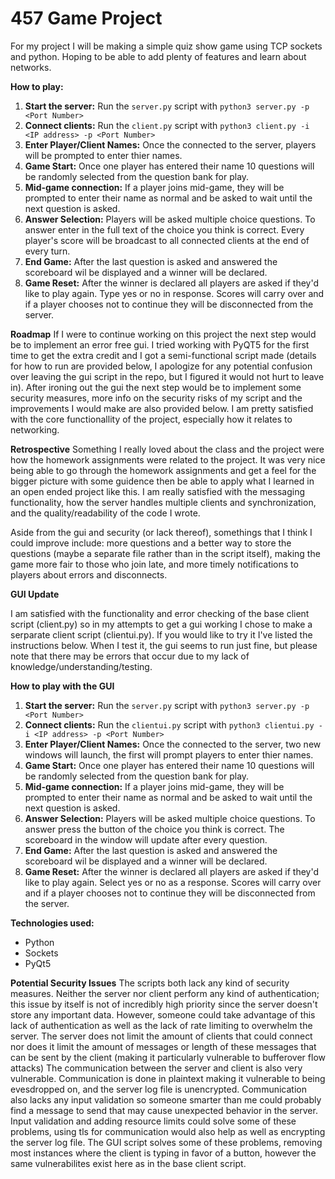 # 457 Game Project

For my project I will be making a simple quiz show game using TCP sockets and python. Hoping to be able to add plenty of features and learn about networks.

**How to play:**
1. **Start the server:** Run the `server.py` script with `python3 server.py -p <Port Number>`
2. **Connect clients:** Run the `client.py` script with `python3 client.py -i <IP address> -p <Port Number>`
3. **Enter Player/Client Names:** Once the connected to the server, players will be prompted to enter thier names.
4. **Game Start:** Once one player has entered their name 10 questions will be randomly selected from the question bank for play.
5. **Mid-game connection:** If a player joins mid-game, they will be prompted to enter their name as normal and be asked to wait until the next question is asked.
6. **Answer Selection:** Players will be asked multiple choice questions. To answer enter in the full text of the choice you think is correct. Every player's score will be broadcast to all connected clients at the end of every turn.
7. **End Game:** After the last question is asked and answered the scoreboard wil be displayed and a winner will be declared. 
8. **Game Reset:** After the winner is declared all players are asked if they'd like to play again. Type yes or no in response. Scores will carry over and if a player chooses not to continue they will be disconnected from the server.

**Roadmap**
If I were to continue working on this project the next step would be to implement an error free gui. I tried working with PyQT5 for the first time to get the extra credit and I got a semi-functional script made (details for how to run 
are provided below, I apologize for any potential confusion over leaving the gui script in the repo, but I figured it would not hurt to leave in). After ironing out the gui the next step would be to implement some security measures, more info 
on the security risks of my script and the improvements I would make are also provided below. I am pretty satisfied with the core functionallity of the project, especially how it relates to networking.

**Retrospective**
Something I really loved about the class and the project were how the homework assignments were related to the project. It was very nice being able to go through the homework assignments and get a feel for the bigger picture with some guidence
then be able to apply what I learned in an open ended project like this. I am really satisfied with the messaging functionality, how the server handles multiple clients and synchronization, and the quality/readability of the code I wrote. 

Aside from the gui and security (or lack thereof), somethings that I think I could improve include: more questions and a better way to store the questions (maybe a separate file rather than in the script itself), making the game more fair
to those who join late, and more timely notifications to players about errors and disconnects. 
 

**GUI Update**
 
I am satisfied with the functionality and error checking of the base client script (client.py) so in my attempts to get a gui working I chose to make a serparate client script (clientui.py).
If you would like to try it I've listed the instructions below. When I test it, the gui seems to run just fine, but please note that there may 
be errors that occur due to my lack of knowledge/understanding/testing.


**How to play with the GUI**
1. **Start the server:** Run the `server.py` script with `python3 server.py -p <Port Number>`
2. **Connect clients:** Run the `clientui.py` script with `python3 clientui.py -i <IP address> -p <Port Number>`
3. **Enter Player/Client Names:** Once the connected to the server, two new windows will launch, the first will prompt players to enter thier names.
4. **Game Start:** Once one player has entered their name 10 questions will be randomly selected from the question bank for play.
5. **Mid-game connection:** If a player joins mid-game, they will be prompted to enter their name as normal and be asked to wait until the next question is asked.
6. **Answer Selection:** Players will be asked multiple choice questions. To answer press the button of the choice you think is correct. The scoreboard in the window will update after every question.
7. **End Game:** After the last question is asked and answered the scoreboard wil be displayed and a winner will be declared. 
8. **Game Reset:** After the winner is declared all players are asked if they'd like to play again. Select yes or no as a response. Scores will carry over and if a player chooses not to continue they will be disconnected from the server. 

**Technologies used:**
* Python
* Sockets
* PyQt5


**Potential Security Issues**
The scripts both lack any kind of security measures. Neither the server nor client perform any kind of authentication; this issue by itself is not of incredibly high priority since the server doesn't store any important data. However, someone
could take advantage of this lack of authentication as well as the lack of rate limiting to overwhelm the server. The server does not limit the amount of clients that could connect nor does it limit the amount of messages or length of these messages
that can be sent by the client (making it particularly vulnerable to bufferover flow attacks) The communication between the server and client is also very vulnerable. Communication is done in plaintext making it vulnerable to being evesdropped on,
and the server log file is unencrypted. Communication also lacks any input validation so someone smarter than me could probably find a message to send that may cause unexpected behavior in the server. Input validation and adding resource limits could
solve some of these problems, using tls for communication would also help as well as encrypting the server log file. The GUI script solves some of these problems, removing most instances where the client is typing in favor of a button, however the same
vulnerabilites exist here as in the base client script. 
